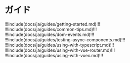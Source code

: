 # ガイド

!!!include(docs/ja/guides/getting-started.md)!!!
!!!include(docs/ja/guides/common-tips.md)!!!
!!!include(docs/ja/guides/dom-events.md)!!!
!!!include(docs/ja/guides/testing-async-components.md)!!!
!!!include(docs/ja/guides/using-with-typescript.md)!!!
!!!include(docs/ja/guides/using-with-vue-router.md)!!!
!!!include(docs/ja/guides/using-with-vuex.md)!!!
